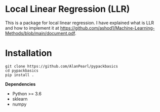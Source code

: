 # Local Linear Regression (LLR)
This is a package for local linear regression. I have explained what is LLR and how to implement it at https://github.com/ashod1/Machine-Learning-Methods/blob/main/document.pdf.

# Installation
```
git clone https://github.com/AlanPearl/pypackbasics
cd pypackbasics
pip install .
```
**Dependencies**
- Python >= 3.6
- sklearn
- numpy
